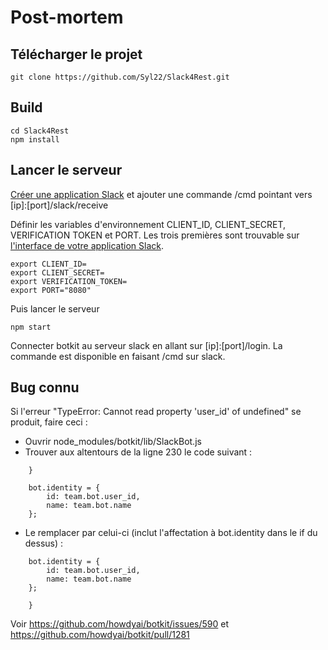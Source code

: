 # Post-mortem

## Télécharger le projet

    git clone https://github.com/Syl22/Slack4Rest.git
    
## Build

    cd Slack4Rest
    npm install
    
## Lancer le serveur

[Créer une application Slack](https://api.slack.com/apps) et ajouter une commande /cmd pointant vers [ip]:[port]/slack/receive

Définir les variables d'environnement CLIENT_ID, CLIENT_SECRET, VERIFICATION TOKEN et PORT. Les trois premières sont trouvable sur [l'interface de votre application Slack](https://api.slack.com/apps).

    export CLIENT_ID=
    export CLIENT_SECRET=
    export VERIFICATION_TOKEN=
    export PORT="8080"

Puis lancer le serveur

    npm start

Connecter botkit au serveur slack en allant sur [ip]:[port]/login.
La commande est disponible en faisant /cmd sur slack. 

## Bug connu

Si l'erreur "TypeError: Cannot read property 'user_id' of undefined" se produit, faire ceci : 

* Ouvrir node_modules/botkit/lib/SlackBot.js
* Trouver aux altentours de la ligne 230 le code suivant :
```
    }
    
    bot.identity = {
        id: team.bot.user_id,
        name: team.bot.name
    };
```     
* Le remplacer par celui-ci (inclut l'affectation à bot.identity dans le if du dessus) :

```
    bot.identity = {
        id: team.bot.user_id,
        name: team.bot.name
    };
    
    }
```
Voir https://github.com/howdyai/botkit/issues/590 et https://github.com/howdyai/botkit/pull/1281
